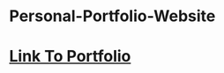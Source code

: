 # Personal-Portfolio-Website
# [Link To Portfolio](https://hacker-404-error.github.io/Pritam-Portfolio-Website/)
